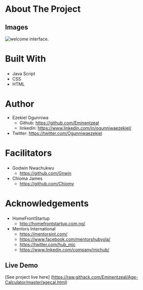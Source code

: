 # About The Project
## 
## Images
![welcome interface.](/image/ageCal2.png "This is the welcome interface")
## 

# Built With
### 
* Java Script
* CSS
* HTML

# Author
* Ezekiel Ogunniwa
    * Github: https://github.com/Eminentzeal
    * linkedin: https://www.linkedin.com/in/ogunniwaezekiel/
* Twitter: https://twitter.com/Ogunniwaezekiel

# Facilitators
###
* Godwin Nwachukwu
    * https://github.com/Gnwin
* Chioma James
    * https://github.com/Chiomy

# Acknowledgements
### 
* HomeFrontStartup
    * http://homefrontstartup.com.ng/
* Mentors International
    * https://mentorsint.com/
    * https://www.facebook.com/mentorshubyola/
    * https://twitter.com/hub_mic
    * https://www.linkedin.com/company/michub/
    


## Live Demo
[See project live here] (https://raw.githack.com/Eminentzeal/Age-Calculator/master/agecal.html)
